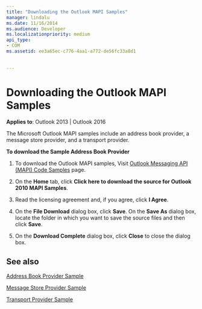 ```yaml
---
title: "Downloading the Outlook MAPI Samples"
manager: lindalu
ms.date: 11/16/2014
ms.audience: Developer
ms.localizationpriority: medium
api_type:
- COM
ms.assetid: ee3a65ec-c776-4aa1-a772-de56fc33a8d1
 
 
---
```


# Downloading the Outlook MAPI Samples

  
  
**Applies to**: Outlook 2013 | Outlook 2016 
  
The Microsoft Outlook MAPI samples include an address book provider, a message store provider, and a transport provider.
  
 **To download the Sample Address Book Provider**
  
1. To download the Outlook MAPI samples, Visit [Outlook Messaging API (MAPI) Code Samples](https://github.com/microsoft/Outlook2010CodeSamples) page. 
    
2. On the **Home** tab, click **Click here to download the source for Outlook 2010 MAPI Samples**.
    
3. Read the licensing agreement and, if you agree, click **I Agree**.
    
4. On the **File Download** dialog box, click **Save**. On the **Save As** dialog box, locate the folder in which you want to save the source files and then click **Save**.
    
5. On the **Download Complete** dialog box, click **Close** to close the dialog box. 
    
## See also



[Address Book Provider Sample](address-book-provider-sample.md)
  
[Message Store Provider Sample](message-store-provider-sample.md)
  
[Transport Provider Sample](transport-provider-sample.md)

